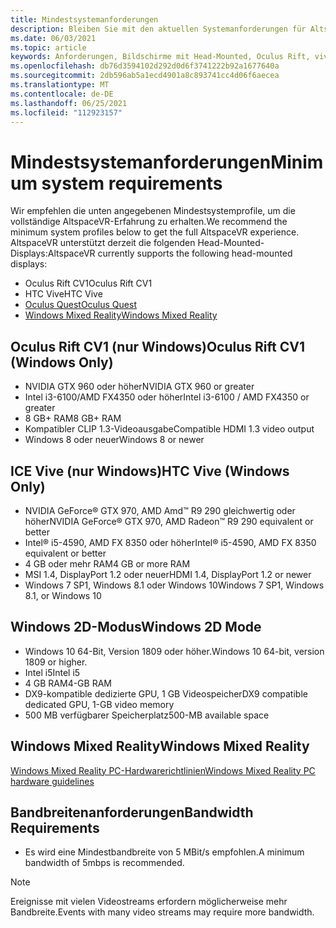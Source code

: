 ```yaml
---
title: Mindestsystemanforderungen
description: Bleiben Sie mit den aktuellen Systemanforderungen für AltspaceVR auf Bildschirmen mit Head-Mounted, Oculus Rift und CSV Vive auf dem Laufenden.
ms.date: 06/03/2021
ms.topic: article
keywords: Anforderungen, Bildschirme mit Head-Mounted, Oculus Rift, vive, Windows 2D-Modus
ms.openlocfilehash: db76d3594102d292d0d6f3741222b92a1677640a
ms.sourcegitcommit: 2db596ab5a1ecd4901a8c893741cc4d06f6aecea
ms.translationtype: MT
ms.contentlocale: de-DE
ms.lasthandoff: 06/25/2021
ms.locfileid: "112923157"
---
```

# <a name="minimum-system-requirements"></a><span data-ttu-id="19d69-104">Mindestsystemanforderungen</span><span class="sxs-lookup"><span data-stu-id="19d69-104">Minimum system requirements</span></span>

<span data-ttu-id="19d69-105">Wir empfehlen die unten angegebenen Mindestsystemprofile, um die vollständige AltspaceVR-Erfahrung zu erhalten.</span><span class="sxs-lookup"><span data-stu-id="19d69-105">We recommend the minimum system profiles below to get the full AltspaceVR experience.</span></span> <span data-ttu-id="19d69-106">AltspaceVR unterstützt derzeit die folgenden Head-Mounted-Displays:</span><span class="sxs-lookup"><span data-stu-id="19d69-106">AltspaceVR currently supports the following head-mounted displays:</span></span>

* <span data-ttu-id="19d69-107">Oculus Rift CV1</span><span class="sxs-lookup"><span data-stu-id="19d69-107">Oculus Rift CV1</span></span>
* <span data-ttu-id="19d69-108">HTC Vive</span><span class="sxs-lookup"><span data-stu-id="19d69-108">HTC Vive</span></span>
* [<span data-ttu-id="19d69-109">Oculus Quest</span><span class="sxs-lookup"><span data-stu-id="19d69-109">Oculus Quest</span></span>](oculus-installation.md)
* [<span data-ttu-id="19d69-110">Windows Mixed Reality</span><span class="sxs-lookup"><span data-stu-id="19d69-110">Windows Mixed Reality</span></span>](wmr-installation.md)

## <a name="oculus-rift-cv1-windows-only"></a><span data-ttu-id="19d69-111">Oculus Rift CV1 (nur Windows)</span><span class="sxs-lookup"><span data-stu-id="19d69-111">Oculus Rift CV1 (Windows Only)</span></span>

* <span data-ttu-id="19d69-112">NVIDIA GTX 960 oder höher</span><span class="sxs-lookup"><span data-stu-id="19d69-112">NVIDIA GTX 960 or greater</span></span> 
* <span data-ttu-id="19d69-113">Intel i3-6100/AMD FX4350 oder höher</span><span class="sxs-lookup"><span data-stu-id="19d69-113">Intel i3-6100 / AMD FX4350 or greater</span></span> 
* <span data-ttu-id="19d69-114">8 GB+ RAM</span><span class="sxs-lookup"><span data-stu-id="19d69-114">8 GB+ RAM</span></span> 
* <span data-ttu-id="19d69-115">Kompatibler CLIP 1.3-Videoausgabe</span><span class="sxs-lookup"><span data-stu-id="19d69-115">Compatible HDMI 1.3 video output</span></span> 
* <span data-ttu-id="19d69-116">Windows 8 oder neuer</span><span class="sxs-lookup"><span data-stu-id="19d69-116">Windows 8 or newer</span></span> 

## <a name="htc-vive-windows-only"></a><span data-ttu-id="19d69-117">ICE Vive (nur Windows)</span><span class="sxs-lookup"><span data-stu-id="19d69-117">HTC Vive (Windows Only)</span></span>

* <span data-ttu-id="19d69-118">NVIDIA GeForce® GTX 970, AMD Amd™ R9 290 gleichwertig oder höher</span><span class="sxs-lookup"><span data-stu-id="19d69-118">NVIDIA GeForce® GTX 970, AMD Radeon™ R9 290 equivalent or better</span></span>
* <span data-ttu-id="19d69-119">Intel® i5-4590, AMD FX 8350 oder höher</span><span class="sxs-lookup"><span data-stu-id="19d69-119">Intel® i5-4590, AMD FX 8350 equivalent or better</span></span>   
* <span data-ttu-id="19d69-120">4 GB oder mehr RAM</span><span class="sxs-lookup"><span data-stu-id="19d69-120">4 GB or more RAM</span></span>
* <span data-ttu-id="19d69-121">MSI 1.4, DisplayPort 1.2 oder neuer</span><span class="sxs-lookup"><span data-stu-id="19d69-121">HDMI 1.4, DisplayPort 1.2 or newer</span></span>
* <span data-ttu-id="19d69-122">Windows 7 SP1, Windows 8.1 oder Windows 10</span><span class="sxs-lookup"><span data-stu-id="19d69-122">Windows 7 SP1, Windows 8.1, or Windows 10</span></span>

## <a name="windows-2d-mode"></a><span data-ttu-id="19d69-123">Windows 2D-Modus</span><span class="sxs-lookup"><span data-stu-id="19d69-123">Windows 2D Mode</span></span>

* <span data-ttu-id="19d69-124">Windows 10 64-Bit, Version 1809 oder höher.</span><span class="sxs-lookup"><span data-stu-id="19d69-124">Windows 10 64-bit, version 1809 or higher.</span></span>
* <span data-ttu-id="19d69-125">Intel i5</span><span class="sxs-lookup"><span data-stu-id="19d69-125">Intel i5</span></span>
* <span data-ttu-id="19d69-126">4 GB RAM</span><span class="sxs-lookup"><span data-stu-id="19d69-126">4-GB RAM</span></span>
* <span data-ttu-id="19d69-127">DX9-kompatible dedizierte GPU, 1 GB Videospeicher</span><span class="sxs-lookup"><span data-stu-id="19d69-127">DX9 compatible dedicated GPU, 1-GB video memory</span></span>
* <span data-ttu-id="19d69-128">500 MB verfügbarer Speicherplatz</span><span class="sxs-lookup"><span data-stu-id="19d69-128">500-MB available space</span></span> 

## <a name="windows-mixed-reality"></a><span data-ttu-id="19d69-129">Windows Mixed Reality</span><span class="sxs-lookup"><span data-stu-id="19d69-129">Windows Mixed Reality</span></span>

[<span data-ttu-id="19d69-130">Windows Mixed Reality PC-Hardwarerichtlinien</span><span class="sxs-lookup"><span data-stu-id="19d69-130">Windows Mixed Reality PC hardware guidelines</span></span>](https://docs.microsoft.com/windows/mixed-reality/enthusiast-guide/windows-mixed-reality-minimum-pc-hardware-compatibility-guidelines)

## <a name="bandwidth-requirements"></a><span data-ttu-id="19d69-131">Bandbreitenanforderungen</span><span class="sxs-lookup"><span data-stu-id="19d69-131">Bandwidth Requirements</span></span>

* <span data-ttu-id="19d69-132">Es wird eine Mindestbandbreite von 5 MBit/s empfohlen.</span><span class="sxs-lookup"><span data-stu-id="19d69-132">A minimum bandwidth of 5mbps is recommended.</span></span>

> [!NOTE]
> <span data-ttu-id="19d69-133">Ereignisse mit vielen Videostreams erfordern möglicherweise mehr Bandbreite.</span><span class="sxs-lookup"><span data-stu-id="19d69-133">Events with many video streams may require more bandwidth.</span></span>